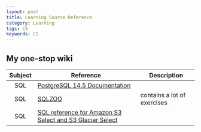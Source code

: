 ```yaml
---
layout: post
title: Learning Source Reference 
category: Learning
tags: CS
keywords: CS
---
```


## My one-stop wiki ##

| Subject | Reference | Description |
| :-----: | --------- | ----------- |
| SQL | [PostgreSQL 14.5 Documentation](https://www.postgresql.org/docs/current/index.html) |  |
| SQL | [SQLZOO](https://zh.sqlzoo.net/wiki/SQL_Tutorial) | contains a lot of exercises |
| SQL | [SQL reference for Amazon S3 Select and S3 Glacier Select](https://docs.aws.amazon.com/AmazonS3/latest/userguide/s3-glacier-select-sql-reference.html) |  |
